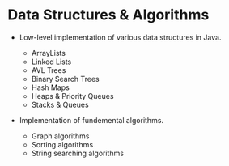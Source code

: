 # Data Structures & Algorithms
- Low-level implementation of various data structures in Java.
	- ArrayLists
	- Linked Lists
	- AVL Trees
	- Binary Search Trees
	- Hash Maps
	- Heaps & Priority Queues
	- Stacks & Queues

- Implementation of fundemental algorithms.
	- Graph algorithms
	- Sorting algorithms
	- String searching algorithms
